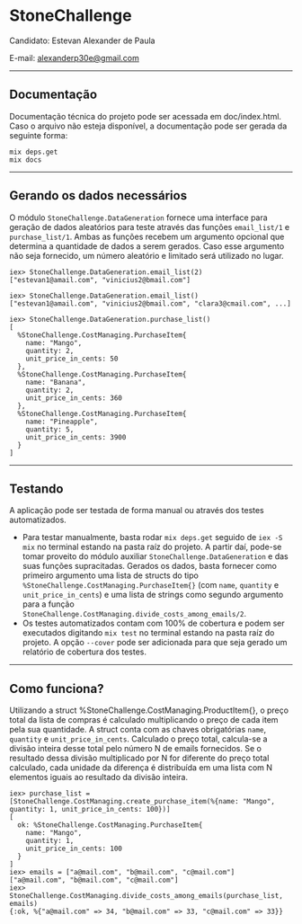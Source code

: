 # StoneChallenge

Candidato: Estevan Alexander de Paula

E-mail: alexanderp30e@gmail.com

---

## Documentação

Documentação técnica do projeto pode ser acessada em doc/index.html. Caso o arquivo não esteja disponível, a documentação pode ser gerada da seguinte forma:

```
mix deps.get
mix docs
```

---

## Gerando os dados necessários

O módulo `StoneChallenge.DataGeneration` fornece uma interface para geração de dados aleatórios para teste através das funções `email_list/1` e `purchase_list/1`. Ambas as funções recebem um argumento opcional que determina a quantidade de dados a serem gerados. Caso esse argumento não seja fornecido, um número aleatório e limitado será utilizado no lugar.

```
iex> StoneChallenge.DataGeneration.email_list(2)
["estevan1@amail.com", "vinicius2@bmail.com"]
```

```
iex> StoneChallenge.DataGeneration.email_list()
["estevan1@amail.com", "vinicius2@bmail.com", "clara3@cmail.com", ...]
```

```
iex> StoneChallenge.DataGeneration.purchase_list()
[
  %StoneChallenge.CostManaging.PurchaseItem{
    name: "Mango",
    quantity: 2,
    unit_price_in_cents: 50
  },
  %StoneChallenge.CostManaging.PurchaseItem{
    name: "Banana",
    quantity: 2,
    unit_price_in_cents: 360
  },
  %StoneChallenge.CostManaging.PurchaseItem{
    name: "Pineapple",
    quantity: 5,
    unit_price_in_cents: 3900
  }
]
```

---

## Testando

A aplicação pode ser testada de forma manual ou através dos testes automatizados.

- Para testar manualmente, basta rodar `mix deps.get` seguido de `iex -S mix` no terminal estando na pasta raíz do projeto. A partir daí, pode-se tomar proveito do módulo auxiliar `StoneChallenge.DataGeneration` e das suas funções supracitadas. Gerados os dados, basta fornecer como primeiro argumento uma lista de structs do tipo `%StoneChallenge.CostManaging.PurchaseItem{}` (com `name`, `quantity` e `unit_price_in_cents`) e uma lista de strings como segundo argumento para a função `StoneChallenge.CostManaging.divide_costs_among_emails/2`.
- Os testes automatizados contam com 100% de cobertura e podem ser executados digitando `mix test` no terminal estando na pasta raíz do projeto. A opção `--cover` pode ser adicionada para que seja gerado um relatório de cobertura dos testes.

---

## Como funciona?

Utilizando a struct %StoneChallenge.CostManaging.ProductItem{}, o preço total da lista de compras é calculado multiplicando o preço de cada item pela sua quantidade. A struct conta com as chaves obrigatórias `name`, `quantity` e `unit_price_in_cents`. Calculado o preço total, calcula-se a divisão inteira desse total pelo número N de emails fornecidos. Se o resultado dessa divisão multiplicado por N for diferente do preço total calculado, cada unidade da diferença é distribuída em uma lista com N elementos iguais ao resultado da divisão inteira.

```
iex> purchase_list = [StoneChallenge.CostManaging.create_purchase_item(%{name: "Mango", quantity: 1, unit_price_in_cents: 100})]
[
  ok: %StoneChallenge.CostManaging.PurchaseItem{
    name: "Mango",
    quantity: 1,
    unit_price_in_cents: 100
  }
]
iex> emails = ["a@mail.com", "b@mail.com", "c@mail.com"]
["a@mail.com", "b@mail.com", "c@mail.com"]
iex> StoneChallenge.CostManaging.divide_costs_among_emails(purchase_list, emails)
{:ok, %{"a@mail.com" => 34, "b@mail.com" => 33, "c@mail.com" => 33}}
```
